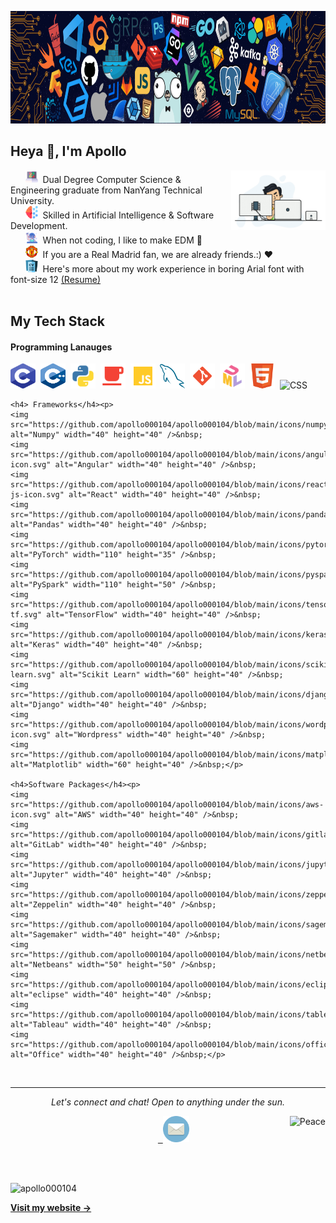 <p align="center"><img src="https://github.com/apollo000104/apollo000104/blob/main/header.png" width="1380px" height="180px"></p>

<h2 align="left">Heya 👋, I'm Apollo</h2>
<!--Intro Section-->
<img src="https://github.com/apollo000104/apollo000104/blob/main/intro.gif" width="30%" align="right">

&nbsp;&nbsp;&nbsp;&nbsp;&nbsp;&nbsp;<img src="https://github.com/apollo000104/apollo000104/blob/main/icons/cs.svg" alt="C" width="20" height="20" />&nbsp;&nbsp;Dual Degree Computer Science & Engineering graduate from NanYang Technical University.<br>
&nbsp;&nbsp;&nbsp;&nbsp;&nbsp;&nbsp;<img src="https://github.com/apollo000104/apollo000104/blob/main/icons/ai.svg" alt="C" width="20" height="20" />&nbsp;&nbsp;Skilled in Artificial Intelligence & Software Development.<br>
&nbsp;&nbsp;&nbsp;&nbsp;&nbsp;&nbsp;<img src="https://github.com/apollo000104/apollo000104/blob/main/icons/dj.svg" alt="C" width="20" height="20" />&nbsp;&nbsp;When not coding, I like to make EDM :metal:<br>
&nbsp;&nbsp;&nbsp;&nbsp;&nbsp;&nbsp;<img src="https://github.com/apollo000104/apollo000104/blob/main/icons/manu.svg" alt="C" width="20" height="20" />&nbsp;&nbsp;If you are a Real Madrid fan, we are already friends.:) :heart: <br>
&nbsp;&nbsp;&nbsp;&nbsp;&nbsp;&nbsp;<img src="https://github.com/apollo000104/apollo000104/blob/main/icons/cv.svg" alt="C" width="20" height="20" />&nbsp;&nbsp;Here's more about my work experience in boring Arial font with font-size 12 [(Resume)](https://Resume.pdf) <br><br>

<!--Skills Section-->
## My Tech Stack
<p align="left">
	<h4> Programming Lanauges</h4><p>
	<img src="https://github.com/apollo000104/apollo000104/blob/main/icons/c.svg" alt="C" width="40" height="40" />&nbsp;
	<img src="https://github.com/apollo000104/apollo000104/blob/main/icons/cpp.svg" alt="C++" width="40" height="40" />&nbsp;
	<img src="https://github.com/PKief/vscode-material-icon-theme/blob/main/icons/python.svg" alt="python" width="40" height="40" />&nbsp;
	<img src="https://github.com/PKief/vscode-material-icon-theme/blob/main/icons/java.svg" alt="java" width="40" height="40" />&nbsp;
	<img src="https://github.com/PKief/vscode-material-icon-theme/blob/main/icons/javascript.svg" alt="javascript" width="40" height="40" />&nbsp;
	<img src="https://github.com/apollo000104/apollo000104/blob/main/icons/mysql.svg" alt="SQL" width="40" height="40" />&nbsp;
	<img src="https://github.com/apollo000104/apollo000104/blob/main/icons/git.svg" alt="Git" width="40" height="40" />&nbsp;
	<img src="https://github.com/PKief/vscode-material-icon-theme/blob/main/icons/uml.svg" alt="UML" width="40" height="40" />&nbsp;
	<img src="https://github.com/apollo000104/apollo000104/blob/main/icons/html.svg" alt="HTML" width="40" height="40" />&nbsp;
	<img src="https://github.com/apollo000104/apollo000104/blob/main/icons/css.svg" alt="CSS" width="40" height="40" />&nbsp;</p>

	<h4> Frameworks</h4><p>
	<img src="https://github.com/apollo000104/apollo000104/blob/main/icons/numpy.svg" alt="Numpy" width="40" height="40" />&nbsp;
	<img src="https://github.com/apollo000104/apollo000104/blob/main/icons/angular-icon.svg" alt="Angular" width="40" height="40" />&nbsp;
	<img src="https://github.com/apollo000104/apollo000104/blob/main/icons/react-js-icon.svg" alt="React" width="40" height="40" />&nbsp;
	<img src="https://github.com/apollo000104/apollo000104/blob/main/icons/pandas.svg" alt="Pandas" width="40" height="40" />&nbsp;	
	<img src="https://github.com/apollo000104/apollo000104/blob/main/icons/pytorch.png" alt="PyTorch" width="110" height="35" />&nbsp;
	<img src="https://github.com/apollo000104/apollo000104/blob/main/icons/pyspark.png" alt="PySpark" width="110" height="50" />&nbsp;
	<img src="https://github.com/apollo000104/apollo000104/blob/main/icons/tensorflow-tf.svg" alt="TensorFlow" width="40" height="40" />&nbsp;
	<img src="https://github.com/apollo000104/apollo000104/blob/main/icons/keras.svg" alt="Keras" width="40" height="40" />&nbsp;
	<img src="https://github.com/apollo000104/apollo000104/blob/main/icons/scikit-learn.svg" alt="Scikit Learn" width="60" height="40" />&nbsp;
	<img src="https://github.com/apollo000104/apollo000104/blob/main/icons/django.svg" alt="Django" width="40" height="40" />&nbsp;
	<img src="https://github.com/apollo000104/apollo000104/blob/main/icons/wordpress-icon.svg" alt="Wordpress" width="40" height="40" />&nbsp;
	<img src="https://github.com/apollo000104/apollo000104/blob/main/icons/matplotlib.svg" alt="Matplotlib" width="60" height="40" />&nbsp;</p>

	<h4>Software Packages</h4><p>
	<img src="https://github.com/apollo000104/apollo000104/blob/main/icons/aws-icon.svg" alt="AWS" width="40" height="40" />&nbsp;
	<img src="https://github.com/apollo000104/apollo000104/blob/main/icons/gitlab.svg" alt="GitLab" width="40" height="40" />&nbsp;
	<img src="https://github.com/apollo000104/apollo000104/blob/main/icons/jupyter.png" alt="Jupyter" width="40" height="40" />&nbsp;
	<img src="https://github.com/apollo000104/apollo000104/blob/main/icons/zeppelin.png" alt="Zeppelin" width="40" height="40" />&nbsp;
	<img src="https://github.com/apollo000104/apollo000104/blob/main/icons/sagemaker.png" alt="Sagemaker" width="40" height="40" />&nbsp;
	<img src="https://github.com/apollo000104/apollo000104/blob/main/icons/netbeans.svg" alt="Netbeans" width="50" height="50" />&nbsp;
	<img src="https://github.com/apollo000104/apollo000104/blob/main/icons/eclipse.svg" alt="eclipse" width="40" height="40" />&nbsp;
	<img src="https://github.com/apollo000104/apollo000104/blob/main/icons/tableau.svg" alt="Tableau" width="40" height="40" />&nbsp;
	<img src="https://github.com/apollo000104/apollo000104/blob/main/icons/office.svg" alt="Office" width="40" height="40" />&nbsp;</p>
</p><br>
<!--Connect Section-->
<hr>
<p align="center">
<i>Let's connect and chat! Open to anything under the sun.</i><br>
<p align="center">
	&nbsp;&nbsp;&nbsp;&nbsp;&nbsp;&nbsp;&nbsp;&nbsp;&nbsp;&nbsp;&nbsp;&nbsp;&nbsp;&nbsp;&nbsp;&nbsp;&nbsp;&nbsp;
	<a href="mailto:apollo000104@gmail.com">
		&nbsp;&nbsp;<img alt="Apollo - Mail" width="42px" src="https://github.com/apollo000104/apollo000104/blob/main/icons/email.svg"/>
	</a>
<img align="right" src="https://res.cloudinary.com/murshidazher/image/upload/w_auto,dpr_1.0,c_scale,f_webp,fl_awebp.progressive.progressive:semi,f_webp,fl_awebp,q_100/readme-peace.png" height="140" title="Peace" />
</p><br><br>

<!-- Profile Views -->

<p align="left"><img src="https://komarev.com/ghpvc/?username=apollo000104&label=Profile%20views&color=0e75b6&style=flat" alt="apollo000104" height=21px/></p>

**[Visit my website &rarr;](https://apollo.technology/)**
